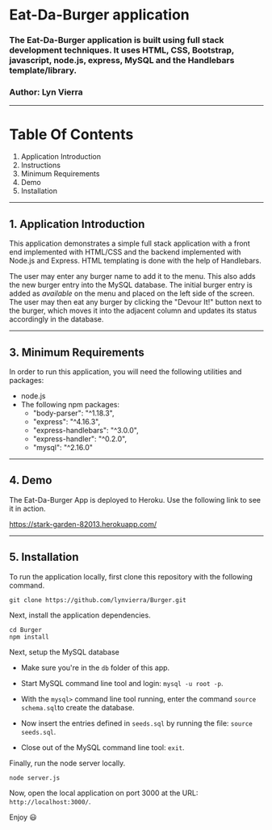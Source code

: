 # **Eat-Da-Burger application**
### The Eat-Da-Burger application is built using full stack development techniques. It uses HTML, CSS, Bootstrap, javascript, node.js, express, MySQL and the Handlebars template/library.
### Author: Lyn Vierra

----------------

# **Table Of Contents**
1. Application Introduction
2. Instructions
3. Minimum Requirements
4. Demo
5. Installation

----------------

## **1. Application Introduction**
This application demonstrates a simple full stack application with a front end implemented with HTML/CSS and the backend implemented with Node.js and Express. HTML templating is done with the help of Handlebars.

The user may enter any burger name to add it to the menu. This also adds the new burger entry into the MySQL database. The initial burger entry is added as *available* on the menu and placed on the left side of the screen. The user may then eat any burger by clicking the "Devour It!" button next to the burger, which moves it into the adjacent column and updates its status accordingly in the database.

----------------

## **3. Minimum Requirements**
In order to run this application, you will need the following utilities and packages:
 * node.js
 * The following npm packages:
    * "body-parser": "^1.18.3",
    * "express": "^4.16.3",
    * "express-handlebars": "^3.0.0",
    * "express-handler": "^0.2.0",
    * "mysql": "^2.16.0"

----------------

## **4. Demo**

The Eat-Da-Burger App is deployed to Heroku. Use the following link to see it in action.

https://stark-garden-82013.herokuapp.com/

----------------

## **5. Installation**

To run the application locally, first clone this repository with the following command.

	git clone https://github.com/lynvierra/Burger.git
	
Next, install the application dependencies.

	cd Burger
	npm install

Next, setup the MySQL database

   * Make sure you're in the `db` folder of this app.

   * Start MySQL command line tool and login: `mysql -u root -p`.

   * With the `mysql>` command line tool running, enter the command `source schema.sql`to create the database.

   * Now insert the entries defined in `seeds.sql` by running the file: `source seeds.sql`.

   * Close out of the MySQL command line tool: `exit`.
	
Finally, run the node server locally.

	node server.js
	
Now, open the local application on port 3000 at the URL: `http://localhost:3000/`.

Enjoy :smiley: 
